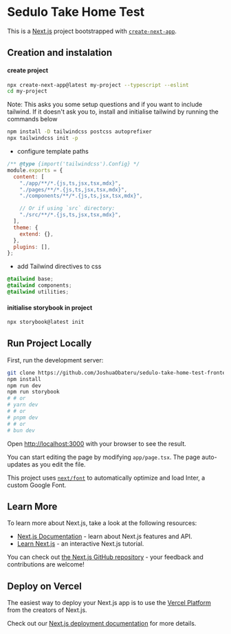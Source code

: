 # Sedulo Take Home Test

This is a [Next.js](https://nextjs.org/) project bootstrapped with [`create-next-app`](https://github.com/vercel/next.js/tree/canary/packages/create-next-app).

## Creation and instalation

#### create project

```zsh
npx create-next-app@latest my-project --typescript --eslint
cd my-project
```

Note: This asks you some setup questions and if you want to include tailwind. If it doesn't ask you to, install and initialise tailwind by running the commands below

```zsh
npm install -D tailwindcss postcss autoprefixer
npx tailwindcss init -p
```

- configure template paths

```js
/** @type {import('tailwindcss').Config} */
module.exports = {
  content: [
    "./app/**/*.{js,ts,jsx,tsx,mdx}",
    "./pages/**/*.{js,ts,jsx,tsx,mdx}",
    "./components/**/*.{js,ts,jsx,tsx,mdx}",

    // Or if using `src` directory:
    "./src/**/*.{js,ts,jsx,tsx,mdx}",
  ],
  theme: {
    extend: {},
  },
  plugins: [],
};
```

- add Tailwind directives to css

```css
@tailwind base;
@tailwind components;
@tailwind utilities;
```

#### initialise storybook in project

```zsh
npx storybook@latest init
```

<!-- ## Clone Project -->

## Run Project Locally

First, run the development server:

```bash
git clone https://github.com/JoshuaObateru/sedulo-take-home-test-frontend.git
npm install
npm run dev
npm run storybook
# # or
# yarn dev
# # or
# pnpm dev
# # or
# bun dev
```

<!-- ### Run Storybook

```zsh
npm run storybook
``` -->

Open [http://localhost:3000](http://localhost:3000) with your browser to see the result.

You can start editing the page by modifying `app/page.tsx`. The page auto-updates as you edit the file.

This project uses [`next/font`](https://nextjs.org/docs/basic-features/font-optimization) to automatically optimize and load Inter, a custom Google Font.

## Learn More

To learn more about Next.js, take a look at the following resources:

- [Next.js Documentation](https://nextjs.org/docs) - learn about Next.js features and API.
- [Learn Next.js](https://nextjs.org/learn) - an interactive Next.js tutorial.

You can check out [the Next.js GitHub repository](https://github.com/vercel/next.js/) - your feedback and contributions are welcome!

## Deploy on Vercel

The easiest way to deploy your Next.js app is to use the [Vercel Platform](https://vercel.com/new?utm_medium=default-template&filter=next.js&utm_source=create-next-app&utm_campaign=create-next-app-readme) from the creators of Next.js.

Check out our [Next.js deployment documentation](https://nextjs.org/docs/deployment) for more details.
